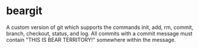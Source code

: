# beargit
A custom version of git which supports the commands init, add, rm, commit, branch, checkout, status, and log.
All commits with a commit message must contain "THIS IS BEAR TERRITORY!" somewhere within the message. 
